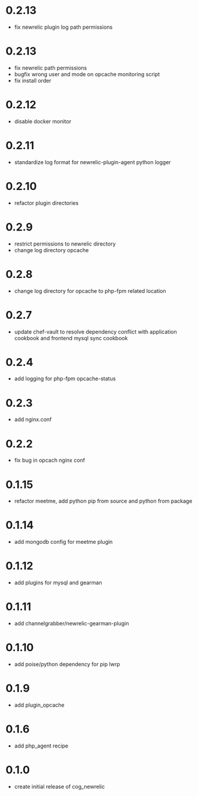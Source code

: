 # 0.2.13
- fix newrelic plugin log path permissions

# 0.2.13
- fix newrelic path permissions
- bugfix wrong user and mode on opcache monitoring script
- fix install order

# 0.2.12
- disable docker monitor

# 0.2.11
- standardize log format for newrelic-plugin-agent python logger

# 0.2.10
- refactor plugin directories

# 0.2.9
- restrict permissions to newrelic directory
- change log directory opcache

# 0.2.8
- change log directory for opcache to php-fpm related location

# 0.2.7
- update chef-vault to resolve dependency conflict with application cookbook and frontend mysql sync cookbook

# 0.2.4
- add logging for php-fpm opcache-status

# 0.2.3
- add nginx.conf

# 0.2.2
- fix bug in opcach nginx conf

# 0.1.15
- refactor meetme, add python pip from source and python from package

# 0.1.14
- add mongodb config for meetme plugin

# 0.1.12
- add plugins for mysql and gearman

# 0.1.11
- add channelgrabber/newrelic-gearman-plugin

# 0.1.10
- add poise/python dependency for pip lwrp

# 0.1.9
- add plugin_opcache

# 0.1.6
- add php_agent recipe

# 0.1.0
- create initial release of cog_newrelic
